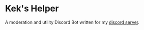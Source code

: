 # Kek's Helper

A moderation and utility Discord Bot written for my [discord server](https://discord.gg/Cq2UpzeTnm).
